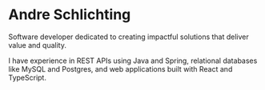 # Andre Schlichting

Software developer dedicated to creating impactful solutions that deliver value and quality.

I have experience in REST APIs using Java and Spring, relational databases like
MySQL and Postgres, and web applications built with React and TypeScript.
